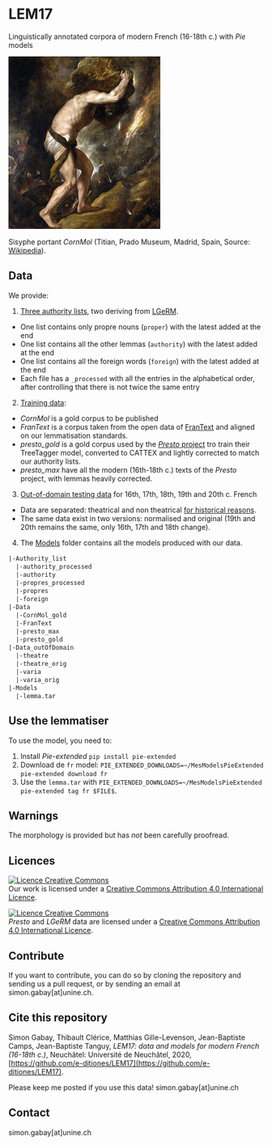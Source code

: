 # LEM17

Linguistically annotated corpora of modern French (16-18th c.) with _Pie_ models

![100% center](images/Punishment_sisyph.jpg)

Sisyphe portant _CornMol_ (Titian, Prado Museum, Madrid, Spain, Source: [Wikipedia](https://commons.wikimedia.org/wiki/File:Punishment_sisyph.jpg)).

## Data

We provide:
1. [Three authority lists](https://github.com/e-ditiones/LEM17/tree/master/Authority_list), two deriving from [LGeRM](https://www.ortolang.fr/market/lexicons/lgerm).
  * One list contains only propre nouns (`proper`) with the latest added at the end
  * One list contains all the other lemmas (`authority`) with the latest added at the end
  * One list contains all the foreign words (`foreign`) with the latest added at the end
  * Each file has a `_processed` with all the entries in the alphabetical order, after controlling that there is not twice the same entry
2. [Training data](https://github.com/e-ditiones/LEM17/tree/master/Data):
  * _CornMol_ is a gold corpus to be published
  * _FranText_ is a corpus taken from the open data of [FranText](https://www.frantext.fr) and aligned on our lemmatisation standards.
  * _presto_gold_ is a gold corpus used by the [_Presto_ project](http://presto.ens-lyon.fr) tro train their TreeTagger model, converted to CATTEX and lightly corrected to match our authority lists.
  * _presto_max_ have all the modern (16th-18th c.) texts of the _Presto_ project, with lemmas heavily corrected.
3. [Out-of-domain testing data](https://github.com/e-ditiones/LEM17/tree/master/Data_outOfDomain) for 16th, 17th, 18th, 19th and 20th c. French
  * Data are separated: theatrical and non theatrical [for historical reasons](https://hal.archives-ouvertes.fr/halshs-02591388).
  * The same data exist in two versions: normalised and original (19th and 20th remains the same, only 16th, 17th and 18th change).
4. The [Models](https://github.com/e-ditiones/LEM17/tree/master/Models) folder contains all the models produced with our data.

```
|-Authority_list
  |-authority_processed
  |-authority
  |-propres_processed
  |-propres
  |-foreign
|-Data
  |-CornMol_gold
  |-FranText
  |-presto_max
  |-presto_gold
|-Data_outOfDomain
  |-theatre
  |-theatre_orig
  |-varia
  |-varia_orig
|-Models
  |-lemma.tar

```

## Use the lemmatiser
To use the model, you need to:
1. Install _Pie-extended_ `pip install pie-extended`
2. Download de `fr` model: `PIE_EXTENDED_DOWNLOADS=~/MesModelsPieExtended pie-extended download fr`
3. Use the `lemma.tar` with `PIE_EXTENDED_DOWNLOADS=~/MesModelsPieExtended pie-extended tag fr $FILE$`.

## Warnings

The morphology is provided but has _not_ been carefully proofread.


## Licences
<a rel="license" href="http://creativecommons.org/licenses/by-sa/4.0/"><img alt="Licence Creative Commons" style="border-width:0" src="https://i.creativecommons.org/l/by/4.0/88x31.png" /></a><br />Our work is licensed under a <a rel="license" href="http://creativecommons.org/licenses/by-sa/4.0/">Creative Commons Attribution 4.0 International Licence</a>.

<a rel="license" href="http://creativecommons.org/licenses/by-nc-sa/4.0/"><img alt="Licence Creative Commons" style="border-width:0" src="https://i.creativecommons.org/l/by-nc-sa/4.0/88x31.png" /></a><br />_Presto_ and _LGeRM_ data are licensed under a <a rel="license" href="http://creativecommons.org/licenses/by-nc-sa/4.0/">Creative Commons Attribution 4.0 International Licence</a>.

## Contribute
If you want to contribute, you can do so by cloning the repository and sending us a pull request, or by sending an email at simon.gabay[at]unine.ch.

## Cite this repository
Simon Gabay, Thibault Clérice, Matthias Gille-Levenson, Jean-Baptiste Camps, Jean-Baptiste Tanguy, _LEM17: data and models for modern French (16-18th c.)_, Neuchâtel: Université de Neuchâtel, 2020, [https://github.com/e-ditiones/LEM17](https://github.com/e-ditiones/LEM17).

Please keep me posted if you use this data! simon.gabay[at]unine.ch

## Contact
simon.gabay[at]unine.ch
